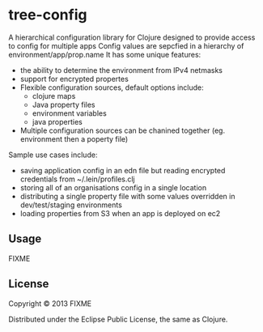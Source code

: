 # tree-config

A hierarchical configuration library for Clojure designed to provide access to config for multiple apps
Config values are sepcfied in a hierarchy of environment/app/prop.name
It has some unique features:
  - the ability to determine the environment from IPv4 netmasks
  - support for encrypted propertes
  - Flexible configuration sources, default options include:
      - clojure maps
      - Java property files
      - environment variables
      - java properties
  - Multiple configuration  sources can be chanined together (eg. environment then a poperty file)

Sample use cases include:
 - saving application config in an edn file but reading encrypted credentials from ~/.lein/profiles.clj
 - storing all of an organisations config in a single location
 - distributing a single property file with some values overridden in dev/test/staging environments
 - loading properties from S3 when an app is deployed on ec2
 
## Usage

FIXME

## License

Copyright © 2013 FIXME

Distributed under the Eclipse Public License, the same as Clojure.
